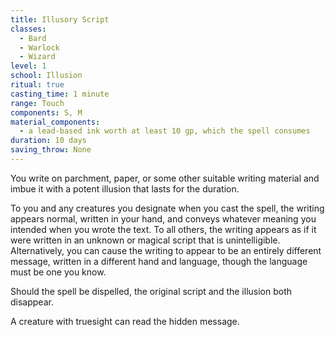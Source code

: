 ```yaml
---
title: Illusory Script
classes:
  - Bard
  - Warlock
  - Wizard
level: 1
school: Illusion
ritual: true
casting_time: 1 minute
range: Touch
components: S, M
material_components:
  - a lead-based ink worth at least 10 gp, which the spell consumes
duration: 10 days
saving_throw: None
---
```


You write on parchment, paper, or some other suitable writing material and imbue it with a potent illusion that lasts for the duration.

To you and any creatures you designate when you cast the spell, the writing appears normal, written in your hand, and conveys whatever meaning you intended when you wrote the text. To all others, the writing appears as if it were written in an unknown or magical script that is unintelligible. Alternatively, you can cause the writing to appear to be an entirely different message, written in a different hand and language, though the language must be one you know.

Should the spell be dispelled, the original script and the illusion both disappear.

A creature with truesight can read the hidden message.
